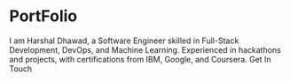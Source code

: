 # PortFolio
I am Harshal Dhawad, a Software Engineer skilled in Full-Stack Development, DevOps, and Machine Learning. Experienced in hackathons and projects, with certifications from IBM, Google, and Coursera.  Get In Touch
